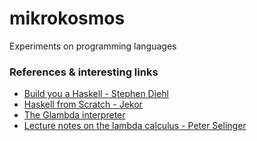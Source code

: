 # mikrokosmos
Experiments on programming languages

### References & interesting links
* [Build you a Haskell - Stephen Diehl](http://dev.stephendiehl.com/fun/003_lambda_calculus.html)  
* [Haskell from Scratch - Jekor](https://www.youtube.com/playlist?list=PLxj9UAX4Em-Ij4TKwKvo-SLp-Zbv-hB4B)   
* [The Glambda interpreter](https://github.com/goldfirere/glambda)  
* [Lecture notes on the lambda calculus - Peter Selinger](http://www.mscs.dal.ca/~selinger/papers/lambdanotes.pdf)
